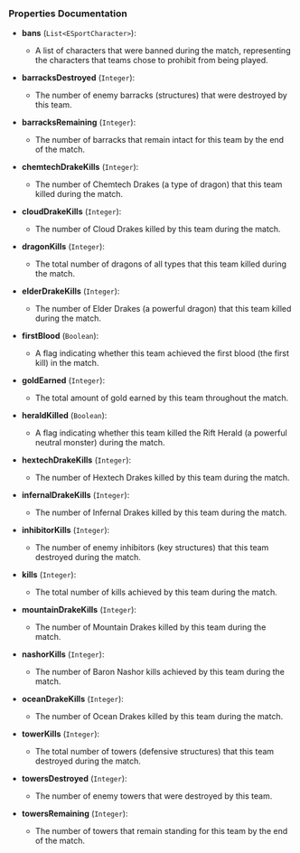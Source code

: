 ### Properties Documentation

- **bans** (`List<ESportCharacter>`):
    - A list of characters that were banned during the match, representing the characters that teams chose to prohibit from being played.

- **barracksDestroyed** (`Integer`):
    - The number of enemy barracks (structures) that were destroyed by this team.

- **barracksRemaining** (`Integer`):
    - The number of barracks that remain intact for this team by the end of the match.

- **chemtechDrakeKills** (`Integer`):
    - The number of Chemtech Drakes (a type of dragon) that this team killed during the match.

- **cloudDrakeKills** (`Integer`):
    - The number of Cloud Drakes killed by this team during the match.

- **dragonKills** (`Integer`):
    - The total number of dragons of all types that this team killed during the match.

- **elderDrakeKills** (`Integer`):
    - The number of Elder Drakes (a powerful dragon) that this team killed during the match.

- **firstBlood** (`Boolean`):
    - A flag indicating whether this team achieved the first blood (the first kill) in the match.

- **goldEarned** (`Integer`):
    - The total amount of gold earned by this team throughout the match.

- **heraldKilled** (`Boolean`):
    - A flag indicating whether this team killed the Rift Herald (a powerful neutral monster) during the match.

- **hextechDrakeKills** (`Integer`):
    - The number of Hextech Drakes killed by this team during the match.

- **infernalDrakeKills** (`Integer`):
    - The number of Infernal Drakes killed by this team during the match.

- **inhibitorKills** (`Integer`):
    - The number of enemy inhibitors (key structures) that this team destroyed during the match.

- **kills** (`Integer`):
    - The total number of kills achieved by this team during the match.

- **mountainDrakeKills** (`Integer`):
    - The number of Mountain Drakes killed by this team during the match.

- **nashorKills** (`Integer`):
    - The number of Baron Nashor kills achieved by this team during the match.

- **oceanDrakeKills** (`Integer`):
    - The number of Ocean Drakes killed by this team during the match.

- **towerKills** (`Integer`):
    - The total number of towers (defensive structures) that this team destroyed during the match.

- **towersDestroyed** (`Integer`):
    - The number of enemy towers that were destroyed by this team.

- **towersRemaining** (`Integer`):
    - The number of towers that remain standing for this team by the end of the match.